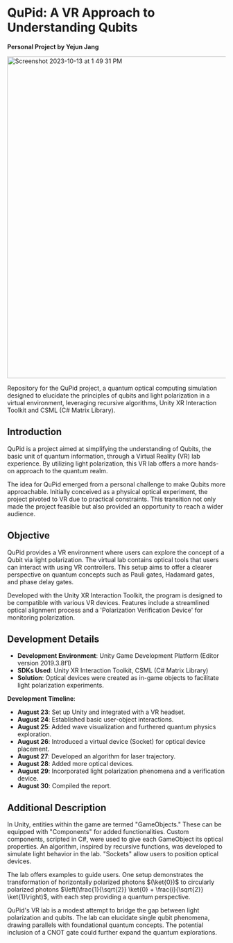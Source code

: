 # QuPid: A VR Approach to Understanding Qubits

**Personal Project by Yejun Jang**

<img width="742" alt="Screenshot 2023-10-13 at 1 49 31 PM" src="https://github.com/codingJang/QuPid/assets/56782623/dc7d97fc-e5d2-4ac3-82eb-3e02c5900bba">


Repository for the QuPid project, a quantum optical computing simulation designed to elucidate the principles of qubits and light polarization in a virtual environment, leveraging recursive algorithms, Unity XR Interaction Toolkit and CSML (C# Matrix Library).

## Introduction

QuPid is a project aimed at simplifying the understanding of Qubits, the basic unit of quantum information, through a Virtual Reality (VR) lab experience. By utilizing light polarization, this VR lab offers a more hands-on approach to the quantum realm.

The idea for QuPid emerged from a personal challenge to make Qubits more approachable. Initially conceived as a physical optical experiment, the project pivoted to VR due to practical constraints. This transition not only made the project feasible but also provided an opportunity to reach a wider audience.

## Objective

QuPid provides a VR environment where users can explore the concept of a Qubit via light polarization. The virtual lab contains optical tools that users can interact with using VR controllers. This setup aims to offer a clearer perspective on quantum concepts such as Pauli gates, Hadamard gates, and phase delay gates.

Developed with the Unity XR Interaction Toolkit, the program is designed to be compatible with various VR devices. Features include a streamlined optical alignment process and a 'Polarization Verification Device' for monitoring polarization.

## Development Details

- **Development Environment**: Unity Game Development Platform (Editor version 2019.3.8f1)
- **SDKs Used**: Unity XR Interaction Toolkit, CSML (C# Matrix Library)
- **Solution**: Optical devices were created as in-game objects to facilitate light polarization experiments.

**Development Timeline**:
- **August 23**: Set up Unity and integrated with a VR headset.
- **August 24**: Established basic user-object interactions.
- **August 25**: Added wave visualization and furthered quantum physics exploration.
- **August 26**: Introduced a virtual device (Socket) for optical device placement.
- **August 27**: Developed an algorithm for laser trajectory.
- **August 28**: Added more optical devices.
- **August 29**: Incorporated light polarization phenomena and a verification device.
- **August 30**: Compiled the report.

## Additional Description

In Unity, entities within the game are termed "GameObjects." These can be equipped with "Components" for added functionalities. Custom components, scripted in C#, were used to give each GameObject its optical properties. An algorithm, inspired by recursive functions, was developed to simulate light behavior in the lab. "Sockets" allow users to position optical devices.

The lab offers examples to guide users. One setup demonstrates the transformation of horizontally polarized photons $(\ket{0})$ to circularly polarized photons $\left(\frac{1}{\sqrt{2}} \ket{0} + \frac{i}{\sqrt{2}} \ket{1}\right)$, with each step providing a quantum perspective.

QuPid's VR lab is a modest attempt to bridge the gap between light polarization and qubits. The lab can elucidate single qubit phenomena, drawing parallels with foundational quantum concepts. The potential inclusion of a $\text{CNOT}$ gate could further expand the quantum explorations.
